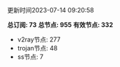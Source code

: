 更新时间2023-07-14 09:20:58

**总订阅: 73**
**总节点: 955**
**有效节点: 332**
- v2ray节点: 277
- trojan节点: 48
- ss节点: 7
